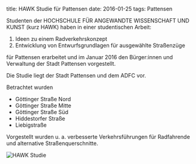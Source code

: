 title: HAWK Studie für Pattensen
date: 2016-01-25
tags: Pattensen

Studenten der HOCHSCHULE FÜR ANGEWANDTE WISSENSCHAFT UND KUNST (kurz HAWK) haben in einer studentischen Arbeit:

1. Ideen zu einem Radverkehrskonzept
2. Entwicklung von Entwurfsgrundlagen für ausgewählte Straßenzüge

für Pattensen erarbeitet und im Januar 2016 den Bürger:innen und Verwaltung der Stadt Pattensen vorgestellt. 

Die Studie liegt der Stadt Pattensen und dem ADFC vor.

Betrachtet wurden

- Göttinger Straße Nord
- Göttinger Straße Mitte
- Göttinger Straße Süd
- Hiddestorfer Straße
- Liebigstraße

Vorgestellt wurden u. a. verbesserte Verkehrsführungen für Radfahrende und alternative Straßenquerschnitte.

![HAWK Studie](https://i.imgur.com/Wa1nh1I.png)

